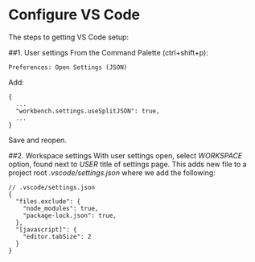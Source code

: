 # Configure VS Code
The steps to getting VS Code setup:

##1. User settings
From the Command Palette (ctrl+shift+p):
```
Preferences: Open Settings (JSON)
```

Add:
```
{
  ...
  "workbench.settings.useSplitJSON": true,
  ...
}
```

Save and reopen.

##2. Workspace settings
With user settings open, select *WORKSPACE* option, found next to
*USER* title of settings page. This adds new file to a project
root *.vscode/settings.json* where we add the following:
```
// .vscode/settings.json
{
  "files.exclude": {
    "node_modules": true,
    "package-lock.json": true,
  },
  "[javascript]": {
    "editor.tabSize": 2
  }
}
```
